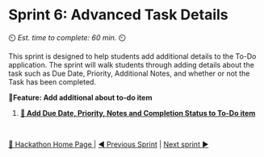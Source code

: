 # Sprint 6: Advanced Task Details
⏲️ _Est. time to complete: 60 min._ ⏲️

This sprint is designed to help students add additional details to the To-Do application.  The sprint will walk students through adding details about the task such as Due Date, Priority, Additional Notes, and whether or not the Task has been completed.

**📕Feature: Add additional about to-do item**
1. [**📖 Add Due Date, Priority, Notes and Completion Status to To-Do item**](/Track_2_ToDo_App/Sprint-06%20-%20Advanced%20To-Do%20Details/Feature%201%20-%20Add%20Additional%20To-Do%20Details/User%20Story%201%20-%20Add%20additional%20details%20to%20to-do%20item.md)


<br/>

[🔼 Hackathon Home Page ](/Track_2_ToDo_App/README.md) | [◀ Previous Sprint](/Track_2_ToDo_App/Sprint-05%20-%20Advanced%20AI%20recommendations/README.md) | [Next sprint ▶](/Track_2_ToDo_App/Sprint-07%20-%20Advanced%20Styling%20Your%20Web%20App/README.md)